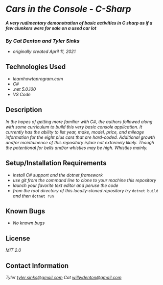 # _Cars in the Console - C-Sharp_

#### _A very rudimentary demonstration of basic activities in C sharp as if a few clunkers were for sale on a used car lot_

### By _**Cat Denton and Tyler Sinks**_
* _originally created April 11, 2021_

## Technologies Used

* _learnhowtoprogram.com_
* _C#_
* _.net 5.0.100_
* _VS Code_

## Description

_In the hopes of getting more familiar with C#, the authors followed along with some curriculum to build this very basic console application. It currently has the ability to list year, make, model, price, and mileage information for the eight plus cars that are hard-coded. Additional growth and/or maintainence of this repository is/are not extremely likely. Though the potentional for bells and/or whistles may be high. Whistles mainly._

## Setup/Installation Requirements

* _install C# support and the dotnet framework_
* _use git from the command line to clone to your machine this repository_
* _launch your favorite text editor and peruse the code_
* _from the root directory of this locally-cloned repository try_ `dotnet build` _and then_ `dotnet run`

## Known Bugs

* _No known bugs_

## License

_MIT 2.0_

## Contact Information

_Tyler <tyler.sinks@gmail.com>_
_Cat <willwdenton@gmail.com>_
